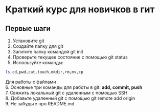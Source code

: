 # Краткий курс для новичков в гит
## Первые шаги
1. Установите git<br>
2. Создайте папку для git<br>
3. Загитите папку командой git init<br>
4. Проверьте текущее состояние с помощью git status<br>
5. Используйте команды:<br>
```bash
ls,cd,pwd,cat,touch,mkdir,rm,mv,cp
```
Для работы с файлами<br>
6. Основные три команды для работы в git: **add, commit, push**<br>
7. Свяжить локальный git с удаленным с помощью SSH<br>
8. Добавьте удаленный git с помощью git remote add origin<br>
9. Не забудьте про README.md

